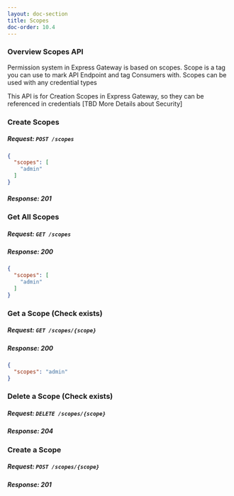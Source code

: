```yaml
---
layout: doc-section
title: Scopes
doc-order: 10.4
---
```


### Overview Scopes API
Permission system in Express Gateway is based on scopes. 
Scope is a tag you can use to mark API Endpoint and tag Consumers with.
Scopes can be used with any credential types

This API is for Creation Scopes in Express Gateway, so they can be referenced in credentials
[TBD More Details about Security]

### Create Scopes
##### Request: `POST /scopes`
```json
{
  "scopes": [
    "admin"
  ]
}
```
##### Response: 201

### Get All Scopes
##### Request: `GET /scopes`

##### Response: 200
```json
{
  "scopes": [
    "admin"
  ]
}
```

### Get a Scope (Check exists)
##### Request: `GET /scopes/{scope}`

##### Response: 200
```json
{
  "scopes": "admin"
}
```
### Delete a Scope (Check exists)
##### Request: `DELETE /scopes/{scope}`

##### Response: 204

### Create a Scope
##### Request: `POST /scopes/{scope}`
##### Response: 201